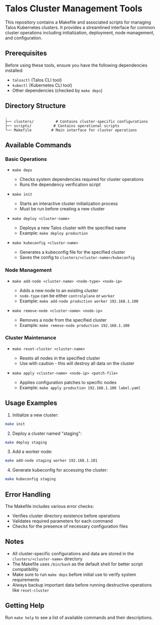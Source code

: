 # Talos Cluster Management Tools

This repository contains a Makefile and associated scripts for managing Talos Kubernetes clusters. It provides a streamlined interface for common cluster operations including initialization, deployment, node management, and configuration.

## Prerequisites

Before using these tools, ensure you have the following dependencies installed:
- `talosctl` (Talos CLI tool)
- `kubectl` (Kubernetes CLI tool)
- Other dependencies (checked by `make deps`)

## Directory Structure

```
.
├── clusters/          # Contains cluster-specific configurations
├── scripts/          # Contains operational scripts
└── Makefile         # Main interface for cluster operations
```

## Available Commands

### Basic Operations

- `make deps`
  - Checks system dependencies required for cluster operations
  - Runs the dependency verification script

- `make init`
  - Starts an interactive cluster initialization process
  - Must be run before creating a new cluster

- `make deploy <cluster-name>`
  - Deploys a new Talos cluster with the specified name
  - Example: `make deploy production`

- `make kubeconfig <cluster-name>`
  - Generates a kubeconfig file for the specified cluster
  - Saves the config to `clusters/<cluster-name>/kubeconfig`

### Node Management

- `make add-node <cluster-name> <node-type> <node-ip>`
  - Adds a new node to an existing cluster
  - `node-type` can be either `controlplane` or `worker`
  - Example: `make add-node production worker 192.168.1.100`

- `make remove-node <cluster-name> <node-ip>`
  - Removes a node from the specified cluster
  - Example: `make remove-node production 192.168.1.100`

### Cluster Maintenance

- `make reset-cluster <cluster-name>`
  - Resets all nodes in the specified cluster
  - Use with caution - this will destroy all data on the cluster

- `make apply <cluster-name> <node-ip> <patch-file>`
  - Applies configuration patches to specific nodes
  - Example: `make apply production 192.168.1.100 label.yaml`

## Usage Examples

1. Initialize a new cluster:
```bash
make init
```

2. Deploy a cluster named "staging":
```bash
make deploy staging
```

3. Add a worker node:
```bash
make add-node staging worker 192.168.1.101
```

4. Generate kubeconfig for accessing the cluster:
```bash
make kubeconfig staging
```

## Error Handling

The Makefile includes various error checks:
- Verifies cluster directory existence before operations
- Validates required parameters for each command
- Checks for the presence of necessary configuration files

## Notes

- All cluster-specific configurations and data are stored in the `clusters/<cluster-name>` directory
- The Makefile uses `/bin/bash` as the default shell for better script compatibility
- Make sure to run `make deps` before initial use to verify system requirements
- Always backup important data before running destructive operations like `reset-cluster`

## Getting Help

Run `make help` to see a list of available commands and their descriptions.
